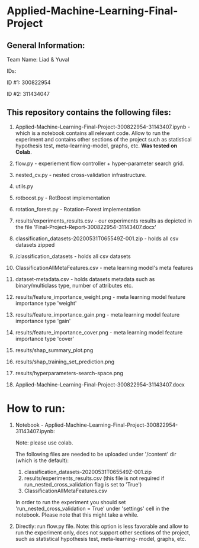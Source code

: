 # Applied-Machine-Learning-Final-Project

## General Information:
Team Name: Liad & Yuval

IDs:

ID #1: 300822954

ID #2: 311434047

## This repository contains the following files:

  1. Applied-Machine-Learning-Final-Project-300822954-31143407.ipynb - which is a notebook contains all relevant code. Allow to run the experiment and contains other sections of      the project such as statistical hypothesis test, meta-learning-model, graphs, etc. **Was tested on Colab**. 
  
  2. flow.py - experiement flow controller + hyper-parameter search grid.
  
  3. nested_cv.py - nested cross-validation infrastructure.
  
  4. utils.py
  
  5. rotboost.py - RotBoost implementation
  
  6. rotation_forest.py - Rotation-Forest implementation
  
  7. results/experiments_results.csv - our experiments results as depicted in the file 'Final-Project-Report-300822954-31143407.docx'
  
  8. classification_datasets-20200531T065549Z-001.zip - holds all csv datasets zipped
  
  9. /classification_datasets - holds all csv datasets
  
  10. ClassificationAllMetaFeatures.csv - meta learning model's meta features
  
  11. dataset-metadata.csv - holds datasets metadata such as binary/multiclass type, number of attributes etc. 
  
  12. results/feature_importance_weight.png - meta learning model feature importance type 'weight'
  
  13. results/feature_importance_gain.png - meta learning model feature importance type 'gain'
  
  14. results/feature_importance_cover.png - meta learning model feature importance type 'cover'
  
  15. results/shap_summary_plot.png
  
  16. results/shap_training_set_prediction.png
  
  17. results/hyperparameters-search-space.png
  
  18. Applied-Machine-Learning-Final-Project-300822954-31143407.docx

# How to run:

1. Notebook - Applied-Machine-Learning-Final-Project-300822954-31143407.ipynb: 

   Note: please use colab.
   
   The following files are needed to be uploaded under '/content' dir (which is the default):
   1. classification_datasets-20200531T065549Z-001.zip
   2. results/experiments_results.csv (this file is not required if run_nested_cross_validation flag is set to 'True')
   3. ClassificationAllMetaFeatures.csv
   
   In order to run the experiment you should set 'run_nested_cross_validation = True' under 'settings' cell in the notebook. Please note that this might take a while. 
   
2. Directly: 
   run flow.py file.
   Note: this option is less favorable and allow to run the experiment only, does not support other sections of the project, such as statistical hypothesis test, meta-learning-          model, graphs, etc.

